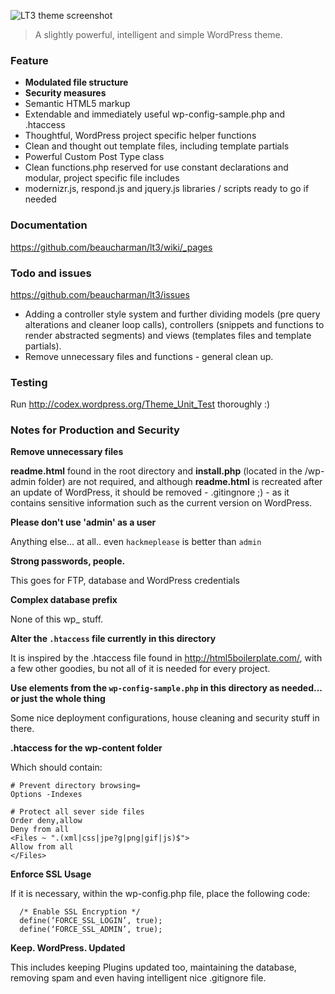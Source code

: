 ![LT3 theme screenshot](https://raw.github.com/beaucharman/lt3/master/lt3/screenshot.png "A slightly powerful, intelligent and simple WordPress theme.")

> A slightly powerful, intelligent and simple WordPress theme.


### Feature

- **Modulated file structure**
- **Security measures**
- Semantic HTML5 markup
- Extendable and immediately useful wp-config-sample.php and .htaccess
- Thoughtful, WordPress project specific helper functions
- Clean and thought out template files, including template partials
- Powerful Custom Post Type class
- Clean functions.php reserved for use constant declarations and modular, project specific file includes
- modernizr.js, respond.js and jquery.js libraries / scripts ready to go if needed



### Documentation

https://github.com/beaucharman/lt3/wiki/_pages



### Todo and issues

https://github.com/beaucharman/lt3/issues

- Adding a controller style system and further dividing models (pre query alterations and cleaner loop calls), controllers (snippets and functions to render abstracted segments) and views (templates files and template partials).
- Remove unnecessary files and functions - general clean up.



### Testing

Run http://codex.wordpress.org/Theme_Unit_Test thoroughly :)



### Notes for Production and Security

**Remove unnecessary files**

**readme.html** found in the root directory and **install.php** (located in the /wp-admin folder) are not required, and although **readme.html** is recreated after an update of WordPress, it should be removed - .gitingnore ;) - as it contains sensitive information such as the current version on WordPress.

**Please don't use 'admin' as a user**

Anything else... at all.. even `hackmeplease` is better than `admin`

**Strong passwords, people.**

This goes for FTP, database and WordPress credentials

**Complex database prefix**

None of this wp_ stuff.

**Alter the `.htaccess` file currently in this directory**

It is inspired by the .htaccess file found in http://html5boilerplate.com/, with a few other goodies, bu not all of it is needed for every project.

**Use elements from the `wp-config-sample.php` in this directory as needed... or just the whole thing**

Some nice deployment configurations, house cleaning and security stuff in there.

**.htaccess for the wp-content folder**

Which should contain:

```
# Prevent directory browsing=
Options -Indexes

# Protect all sever side files
Order deny,allow
Deny from all
<Files ~ ".(xml|css|jpe?g|png|gif|js)$">
Allow from all
</Files>
```

**Enforce SSL Usage**

If it is necessary, within the wp-config.php file, place the following code:

```
  /* Enable SSL Encryption */
  define(‘FORCE_SSL_LOGIN’, true);
  define(‘FORCE_SSL_ADMIN’, true);
```

**Keep. WordPress. Updated**

This includes keeping Plugins updated too, maintaining the database, removing spam and even having intelligent nice .gitignore file.
